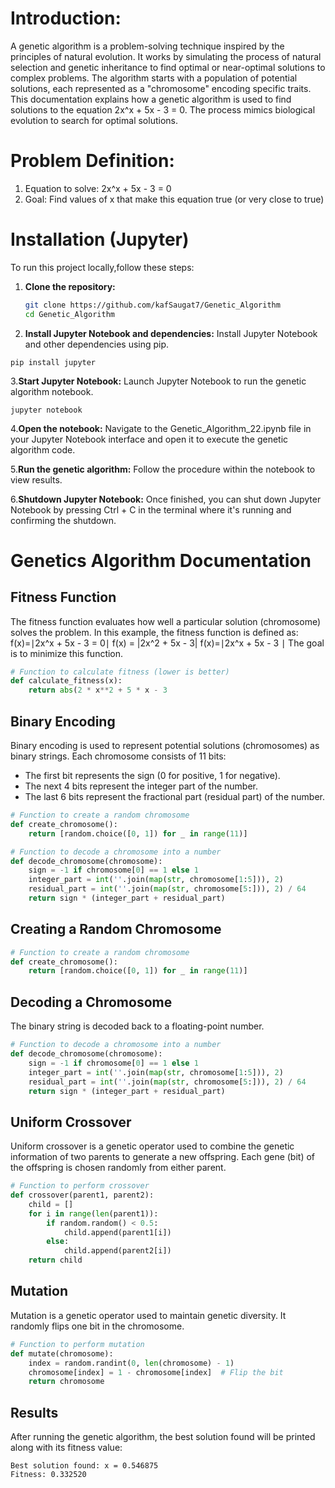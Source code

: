 # Introduction:   
A genetic algorithm is a problem-solving technique inspired by the principles of natural evolution. It works by simulating the process of natural selection and genetic inheritance to find optimal or near-optimal solutions to complex problems. The algorithm starts with a population of potential solutions, each represented as a "chromosome" encoding specific traits. 
This documentation explains how a genetic algorithm is used to find solutions to the equation 2x^x + 5x - 3 = 0. The process mimics biological evolution to search for optimal solutions.

# Problem Definition: 
1.	Equation to solve: 2x^x + 5x - 3 = 0
2.	Goal: Find values of x that make this equation true (or very close to true)

# Installation (Jupyter)
To run this project locally,follow these steps:

1. **Clone the repository:**

   ```sh
   git clone https://github.com/kafSaugat7/Genetic_Algorithm
   cd Genetic_Algorithm

2. **Install Jupyter Notebook and dependencies:**
 Install Jupyter Notebook and other dependencies using pip.
```
pip install jupyter
```

3.**Start Jupyter Notebook:**
Launch Jupyter Notebook to run the genetic algorithm notebook.
```
jupyter notebook
```

4.**Open the notebook:**
Navigate to the Genetic_Algorithm_22.ipynb file in your Jupyter Notebook interface and open it to execute the genetic algorithm code.

5.**Run the genetic algorithm:**
Follow the procedure within the notebook to view results.

6.**Shutdown Jupyter Notebook:**
Once finished, you can shut down Jupyter Notebook by pressing Ctrl + C in the terminal where it's running and confirming the shutdown.





# **Genetics Algorithm Documentation**


## 	Fitness Function

The fitness function evaluates how well a particular solution (chromosome) solves the problem. In this example, the fitness function is defined as:
f(x)=∣2x^x + 5x - 3 = 0∣ f(x) = |2x^2 + 5x - 3| f(x)=∣2x^x + 5x - 3 ∣
The goal is to minimize this function.
```python
# Function to calculate fitness (lower is better)
def calculate_fitness(x):
	return abs(2 * x**2 + 5 * x - 3
```

##    Binary Encoding

Binary encoding is used to represent potential solutions (chromosomes) as binary strings. Each chromosome consists of 11 bits:
* The first bit represents the sign (0 for positive, 1 for negative).
* The next 4 bits represent the integer part of the number.
* The last 6 bits represent the fractional part (residual part) of the number.

```python
# Function to create a random chromosome
def create_chromosome():
    return [random.choice([0, 1]) for _ in range(11)]

# Function to decode a chromosome into a number
def decode_chromosome(chromosome):
    sign = -1 if chromosome[0] == 1 else 1
    integer_part = int(''.join(map(str, chromosome[1:5])), 2)
    residual_part = int(''.join(map(str, chromosome[5:])), 2) / 64
    return sign * (integer_part + residual_part)
```

##  Creating a Random Chromosome

```python
# Function to create a random chromosome
def create_chromosome():
	return [random.choice([0, 1]) for _ in range(11)]
```

##    Decoding a Chromosome

The binary string is decoded back to a floating-point number.

```python
# Function to decode a chromosome into a number
def decode_chromosome(chromosome):
	sign = -1 if chromosome[0] == 1 else 1
	integer_part = int(''.join(map(str, chromosome[1:5])), 2)
	residual_part = int(''.join(map(str, chromosome[5:])), 2) / 64
	return sign * (integer_part + residual_part)
```

## 	Uniform Crossover
Uniform crossover is a genetic operator used to combine the genetic information of two parents to generate a new offspring. Each gene (bit) of the offspring is chosen randomly from either parent.

```python
# Function to perform crossover
def crossover(parent1, parent2):
	child = []
	for i in range(len(parent1)):
    	if random.random() < 0.5:
        	child.append(parent1[i])
    	else:
        	child.append(parent2[i])
	return child
```

## 	Mutation
Mutation is a genetic operator used to maintain genetic diversity. It randomly flips one bit in the chromosome.
```python
# Function to perform mutation
def mutate(chromosome):
    index = random.randint(0, len(chromosome) - 1)
    chromosome[index] = 1 - chromosome[index]  # Flip the bit
    return chromosome
```
##     Results
After running the genetic algorithm, the best solution found will be printed along with its fitness value:
```
Best solution found: x = 0.546875
Fitness: 0.332520
```























   

